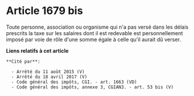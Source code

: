# Article 1679 bis

Toute personne, association ou organisme qui n'a pas versé dans les délais prescrits la taxe sur les salaires dont il est
redevable est personnellement imposé par voie de rôle d'une somme égale à celle qu'il aurait dû verser.

**Liens relatifs à cet article**

	**Cité par**:

	  - Arrêté du 11 août 2015 (V)
	  - Arrêté du 18 avril 2017 (V)
	  - Code général des impôts, CGI. - art. 1663 (VD)
	  - Code général des impôts, annexe 3, CGIAN3. - art. 53 bis (V)
